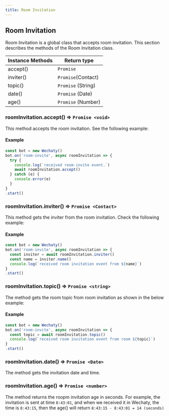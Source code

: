 ```yaml
---
title: Room Invitation
---
```


## Room Invitation

Room Invitation is a global class that accepts room invitation. This section describes the methods of the Room Invitation class.

| Instance Methods | Return type |
|----------------|---------------|
| accept\(\)     | `Promise`   |
| inviter\(\)    | `Promise`(Contact)   |
| topic\(\)    | `Promise` (String)   |
| date\(\)    | `Promise` (Date)   |
| age\(\)    | `Promise` (Number)   |

### roomInvitation.accept\(\) ⇒ `Promise <void>`

This method accepts the room invitation. See the following example:

#### Example

```javascript
const bot = new Wechaty()
bot.on('room-invite', async roomInvitation => {
  try {
    console.log(`received room-invite event.`)
    await roomInvitation.accept()
  } catch (e) {
    console.error(e)
  }
}
.start()
```

### roomInvitation.inviter\(\) ⇒ `Promise <Contact>`

This method gets the inviter from the room invitation. Check the following example:

#### Example

```javascript
const bot = new Wechaty()
bot.on('room-invite', async roomInvitation => {
  const inviter = await roomInvitation.inviter()
  const name = inviter.name()
  console.log(`received room invitation event from ${name}`)
}
.start()
```

### roomInvitation.topic\(\) ⇒ `Promise <string>`

The method gets the room topic from room invitation as shown in the below example:

#### Example

```javascript
const bot = new Wechaty()
bot.on('room-invite', async roomInvitation => {
  const topic = await roomInvitation.topic()
  console.log(`received room invitation event from room ${topic}`)
}
.start()
```

### roomInvitation.date\(\) ⇒ `Promise <Date>`

The method gets the invitation date and time.

### roomInvitation.age\(\) ⇒ `Promise <number>`

The method returns the roopm invitation age in seconds.
For example, the invitation is sent at time `8:43:01`, and when we received it in Wechaty, the time is `8:43:15`, then the age\(\) will return `8:43:15 - 8:43:01 = 14 (seconds)`

